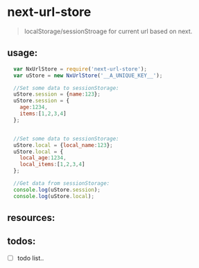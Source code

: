 # next-url-store
> localStorage/sessionStroage for current url based on next.

## usage:
```js
  var NxUrlStore = require('next-url-store');
  var uStore = new NxUrlStore('__A_UNIQUE_KEY__');

  //Set some data to sessionStorage:
  uStore.session = {name:123};
  uStore.session = {
    age:1234,
    items:[1,2,3,4]
  };


  //Set some data to sessionStorage:
  uStore.local = {local_name:123};
  uStore.local = {
    local_age:1234,
    local_items:[1,2,3,4]
  };

  //Get data from sessionStorage:
  console.log(uStore.session);
  console.log(uStore.local);
```

## resources:

## todos:
- [ ] todo list..
